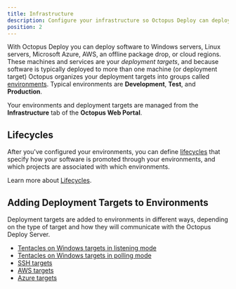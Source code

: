 ```yaml
---
title: Infrastructure
description: Configure your infrastructure so Octopus Deploy can deploy software to your Windows servers, Linux servers, Microsoft Azure, an offline package drop, or Cloud Regions.
position: 2
---
```


With Octopus Deploy you can deploy software to Windows servers, Linux servers, Microsoft Azure, AWS, an offline package drop, or cloud regions. These machines and services are your *deployment targets*, and because software is typically deployed to more than one machine (or deployment target) Octopus organizes your deployment targets into groups called [environments](/docs/infrastructure/environments/index.md). Typical environments are **Development**, **Test**, and **Production**.

Your environments and deployment targets are managed from the **Infrastructure** tab of the **Octopus Web Portal**.

## Lifecycles

After you've configured your environments, you can define [lifecycles](/docs/infrastructure/lifecycles/index.md) that specify how your software is promoted through your environments, and which projects are associated with which environments.

Learn more about [Lifecycles](/docs/infrastructure/lifecycles/index.md).

## Adding Deployment Targets to Environments

Deployment targets are added to environments in different ways, depending on the type of target and how they will communicate with the Octopus Deploy Server.

- [Tentacles on Windows targets in listening mode](/docs/infrastructure/windows-targets/listening-tentacles/index.md)
- [Tentacles on Windows targets in polling mode](/docs/infrastructure/windows-targets/polling-tentacles/index.md)
- [SSH targets](/docs/infrastructure/ssh-targets/index.md)
- [AWS targets](/docs/infrastructure/aws/index.md)
- [Azure targets](/docs/infrastructure/azure/index.md)
